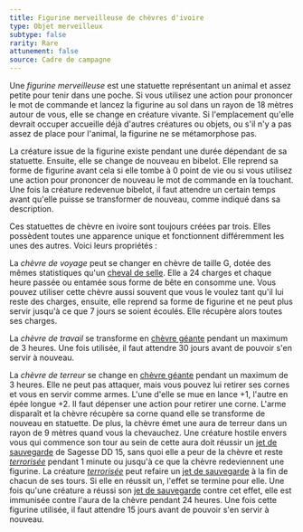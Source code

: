 ```yaml
---
title: Figurine merveilleuse de chèvres d'ivoire
type: Objet merveilleux
subtype: false
rarity: Rare
attunement: false
source: Cadre de campagne
---
```

Une _figurine merveilleuse_ est une statuette représentant un animal et assez petite pour tenir dans une poche. Si vous utilisez une action pour prononcer le mot de commande et lancez la figurine au sol dans un rayon de 18 mètres autour de vous, elle se change en créature vivante. Si l'emplacement qu'elle devrait occuper accueille déjà d'autres créatures ou objets, ou s'il n'y a pas assez de place pour l'animal, la figurine ne se métamorphose pas.

La créature issue de la figurine existe pendant une durée dépendant de sa statuette. Ensuite, elle se change de nouveau en bibelot. Elle reprend sa forme de figurine avant cela si elle tombe à 0 point de vie ou si vous utilisez une action pour prononcer de nouveau le mot de commande en la touchant. Une fois la créature redevenue bibelot, il faut attendre un certain temps avant qu'elle puisse se transformer de nouveau, comme indiqué dans sa description.

Ces statuettes de chèvre en ivoire sont toujours créées par trois. Elles possèdent toutes une apparence unique et fonctionnent différemment les unes des autres. Voici leurs propriétés :

La _chèvre de voyage_ peut se changer en chèvre de taille G, dotée des mêmes statistiques qu'un [cheval de selle](/bestiaire/cheval-de-selle/). Elle a 24 charges et chaque heure passée ou entamée sous forme de bête en consomme une. Vous pouvez utiliser cette chèvre aussi souvent que vous le voulez tant qu'il lui reste des charges, ensuite, elle reprend sa forme de figurine et ne peut plus servir jusqu'à ce que 7 jours se soient écoulés. Elle récupère alors toutes ses charges.

La _chèvre de travail_ se transforme en [chèvre géante](/bestiaire/chevre-geante/) pendant un maximum de 3 heures. Une fois utilisée, il faut attendre 30 jours avant de pouvoir s'en servir à nouveau.

La _chèvre de terreur_ se change en [chèvre géante](/bestiaire/chevre-geante/) pendant un maximum de 3 heures. Elle ne peut pas attaquer, mais vous pouvez lui retirer ses cornes et vous en servir comme armes. L'une d'elle se mue en lance +1, l'autre en épée longue +2. Il faut dépenser une action pour retirer une corne. L'arme disparaît et la chèvre récupère sa corne quand elle se transforme de nouveau en statuette. De plus, la chèvre émet une aura de terreur dans un rayon de 9 mètres quand vous la chevauchez. Une créature hostile envers vous qui commence son tour au sein de cette aura doit réussir un [jet de sauvegarde](/utiliser-les-caracteristiques/#jets-de-sauvegarde) de Sagesse DD 15, sans quoi elle a peur de la chèvre et reste [_terrorisée_](/gerer-la-sante-du-personnage/#terrorise) pendant 1 minute ou jusqu'à ce que la chèvre redeviennent une figurine. La créature [_terrorisée_](/gerer-la-sante-du-personnage/#terrorise) peut refaire un [jet de sauvegarde](/utiliser-les-caracteristiques/#jets-de-sauvegarde) à la fin de chacun de ses tours. Si elle en réussit un, l'effet se termine pour elle. Une fois qu'une créature a réussi son [jet de sauvegarde](/utiliser-les-caracteristiques/#jets-de-sauvegarde) contre cet effet, elle est immunisée contre l'aura de la chèvre pendant 24 heures. Une fois cette figurine utilisée, il faut attendre 15 jours avant de pouvoir s'en servir à nouveau.
